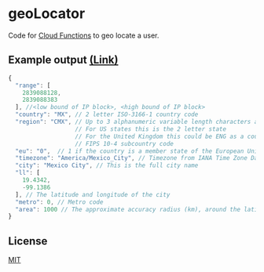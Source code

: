 # geoLocator

Code for [Cloud Functions](https://cloud.google.com/functions/) to geo locate a user.

## Example output [(Link)](https://us-central1-private-social-media.cloudfunctions.net/locate)

```javascript
{
  "range": [
    2839088128,
    2839088383
  ], //<low bound of IP block>, <high bound of IP block>
  "country": "MX", // 2 letter ISO-3166-1 country code
  "region": "CMX", // Up to 3 alphanumeric variable length characters as ISO 3166-2 code
                   // For US states this is the 2 letter state
                   // For the United Kingdom this could be ENG as a country like “England
                   // FIPS 10-4 subcountry code
  "eu": "0",  // 1 if the country is a member state of the European Union, 0 otherwise.
  "timezone": "America/Mexico_City", // Timezone from IANA Time Zone Database
  "city": "Mexico City", // This is the full city name
  "ll": [
    19.4342,
    -99.1386
  ], // The latitude and longitude of the city
  "metro": 0, // Metro code
  "area": 1000 // The approximate accuracy radius (km), around the latitude and longitude
}
```

## License
[MIT](https://choosealicense.com/licenses/mit/)
